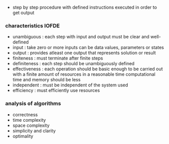 - step by step procedure with defined instructions executed in order to get output

### characteristics IOFDE
- unambiguous : each step with input and output must be clear and well-defined
- input : take zero or more inputs
	can be data values, parameters or states
- output : provides atleast one output that represents solution or result
- finiteness : must terminate after finite steps
- definiteness : each step should be unambiguously defined
- effectiveness : each operation should be basic enough to be carried out with a finite amount of resources in a reasonable time
	computational time and memory should be less
- independent : must be independent of the system used
- efficiency : must efficiently use resources
### analysis of algorithms
- correctness 
- time complexity
- space complexity
- simplicity and clarity
- optimality